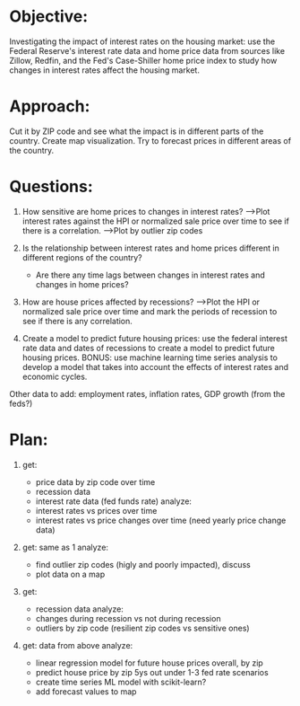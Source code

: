 # Objective:
Investigating the impact of interest rates on the housing market: use the Federal Reserve's interest rate data and home price data from sources like Zillow, Redfin, and the Fed's Case-Shiller home price index to study how changes in interest rates affect the housing market.

# Approach:
Cut it by ZIP code and see what the impact is in different parts of the country.
Create map visualization.
Try to forecast prices in different areas of the country.

# Questions:
1. How sensitive are home prices to changes in interest rates?
-->Plot interest rates against the HPI or normalized sale price over time to see if there is a correlation.
-->Plot by outlier zip codes

2. Is the relationship between interest rates and home prices different in different regions of the country?
   - Are there any time lags between changes in interest rates and changes in home prices?

3. How are house prices affected by recessions?
-->Plot the HPI or normalized sale price over time and mark the periods of recession to see if there is any correlation.

4. Create a model to predict future housing prices: use the federal interest rate data and dates of recessions to create a model to predict future housing prices.
BONUS: use machine learning time series analysis to develop a model that takes into account the effects of interest rates and economic cycles.

Other data to add: employment rates, inflation rates, GDP growth (from the feds?)

# Plan:
1. get:
    - price data by zip code over time
    - recession data
    - interest rate data (fed funds rate)
    analyze:
    - interest rates vs prices over time
    - interest rates vs price changes over time (need yearly price change data)

2. get: same as 1
analyze:
    - find outlier zip codes (higly and poorly impacted), discuss
    - plot data on a map

3. get:
    - recession data
analyze:
    - changes during recession vs not during recession
    - outliers by zip code (resilient zip codes vs sensitive ones)

4. get: data from above
analyze:
    - linear regression model for future house prices overall, by zip
    - predict house price by zip 5ys out under 1-3 fed rate scenarios
    - create time series ML model with scikit-learn?
    - add forecast values to map
